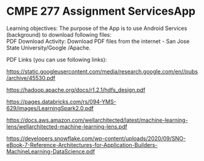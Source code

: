 # CMPE 277 Assignment ServicesApp
Learning objectives: The purpose of the App is to use Android Services (background) to download following files:<br/>
PDF Download Activity: Download PDF files from the internet - San Jose State University/Google /Apache.  

PDF Links (you can use following links): <br/>

https://static.googleusercontent.com/media/research.google.com/en//pubs/archive/45530.pdf 

https://hadoop.apache.org/docs/r1.2.1/hdfs_design.pdf

https://pages.databricks.com/rs/094-YMS-629/images/LearningSpark2.0.pdf

https://docs.aws.amazon.com/wellarchitected/latest/machine-learning-lens/wellarchitected-machine-learning-lens.pdf

https://developers.snowflake.com/wp-content/uploads/2020/09/SNO-eBook-7-Reference-Architectures-for-Application-Builders-MachineLearning-DataScience.pdf






